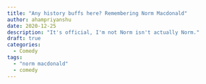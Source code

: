 ```yaml
---
title: "Any history buffs here? Remembering Norm Macdonald"
author: ahampriyanshu
date: 2020-12-25
description: "It's official, I'm not Norm isn't actually Norm."
draft: true
categories:
  - Comedy
tags:
  - "norm macdonald"
  - comedy
---
```


<!-- <figure class="align-center">
  <img src="https://github.com/ahampriyanshu/meta/blob/main/blog/norm.png?raw=true" alt="norm">
  <figcaption>Rolling Stone ranked norm 139 out of 145 SNL cast members</figcaption>
</figure> -->
